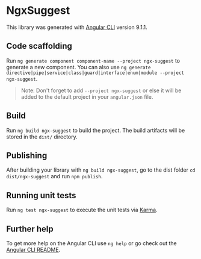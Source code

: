 # NgxSuggest

This library was generated with [Angular CLI](https://github.com/angular/angular-cli) version 9.1.1.

## Code scaffolding

Run `ng generate component component-name --project ngx-suggest` to generate a new component. You can also use `ng generate directive|pipe|service|class|guard|interface|enum|module --project ngx-suggest`.
> Note: Don't forget to add `--project ngx-suggest` or else it will be added to the default project in your `angular.json` file. 

## Build

Run `ng build ngx-suggest` to build the project. The build artifacts will be stored in the `dist/` directory.

## Publishing

After building your library with `ng build ngx-suggest`, go to the dist folder `cd dist/ngx-suggest` and run `npm publish`.

## Running unit tests

Run `ng test ngx-suggest` to execute the unit tests via [Karma](https://karma-runner.github.io).

## Further help

To get more help on the Angular CLI use `ng help` or go check out the [Angular CLI README](https://github.com/angular/angular-cli/blob/master/README.md).

